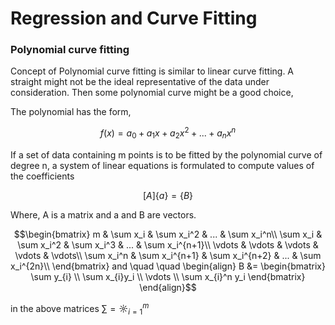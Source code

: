 # Regression and Curve Fitting


### Polynomial curve fitting
Concept of Polynomial curve fitting is similar to linear curve fitting. A straight might not be the ideal representative of the data under consideration. Then some polynomial curve might be a good choice,

The polynomial has the form, 
```math
f(x) = a_0 + a_1x + a_2x^2 + ... + a_nx^n
```
If a set of data containing m points is to be fitted by the polynomial curve of degree n, a system of linear equations is formulated to compute values of the coefficients
```math
[A]\{a\} = \{B\}
```
Where, A is a matrix and a and B are vectors.
```math
\begin{bmatrix}
m & \sum x_i & \sum x_i^2 & ... & \sum x_i^n\\
\sum x_i & \sum x_i^2 & \sum x_i^3 & ... & \sum x_i^{n+1}\\
\vdots  & \vdots & \vdots & \vdots & \vdots\\
\sum x_i^n & \sum x_i^{n+1} & \sum x_i^{n+2} & ... & \sum x_i^{2n}\\
\end{bmatrix}

and \quad \quad
\begin{align}
    B &= \begin{bmatrix}
           \sum y_{i} \\
           \sum x_{i}y_i \\
           \vdots \\
           \sum x_{i}^n y_i
         \end{bmatrix}
\end{align}
```
in the above matrices $\sum = \sun_{i=1}^m$
